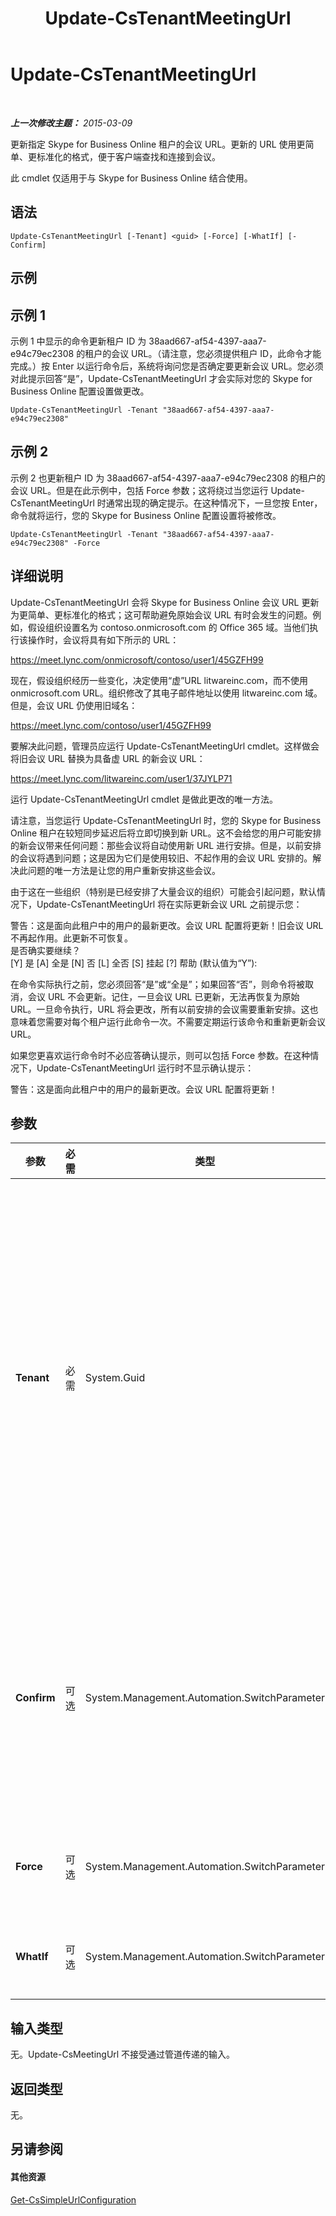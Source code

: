 ﻿---
title: Update-CsTenantMeetingUrl
TOCTitle: Update-CsTenantMeetingUrl
ms:assetid: 9aed3ede-bbd3-405a-997f-f7553e66aecd
ms:mtpsurl: https://technet.microsoft.com/zh-cn/library/Dn424754(v=OCS.15)
ms:contentKeyID: 59602820
ms.date: 05/19/2016
mtps_version: v=OCS.15
ms.translationtype: HT
---

# Update-CsTenantMeetingUrl

 

_**上一次修改主题：** 2015-03-09_

更新指定 Skype for Business Online 租户的会议 URL。更新的 URL 使用更简单、更标准化的格式，便于客户端查找和连接到会议。

此 cmdlet 仅适用于与 Skype for Business Online 结合使用。

## 语法

    Update-CsTenantMeetingUrl [-Tenant] <guid> [-Force] [-WhatIf] [-Confirm]

## 示例

## 示例 1

示例 1 中显示的命令更新租户 ID 为 38aad667-af54-4397-aaa7-e94c79ec2308 的租户的会议 URL。（请注意，您必须提供租户 ID，此命令才能完成。）按 Enter 以运行命令后，系统将询问您是否确定要更新会议 URL。您必须对此提示回答“是”，Update-CsTenantMeetingUrl 才会实际对您的 Skype for Business Online 配置设置做更改。

    Update-CsTenantMeetingUrl -Tenant "38aad667-af54-4397-aaa7-e94c79ec2308"

## 示例 2

示例 2 也更新租户 ID 为 38aad667-af54-4397-aaa7-e94c79ec2308 的租户的会议 URL。但是在此示例中，包括 Force 参数；这将绕过当您运行 Update-CsTenantMeetingUrl 时通常出现的确定提示。在这种情况下，一旦您按 Enter，命令就将运行，您的 Skype for Business Online 配置设置将被修改。

    Update-CsTenantMeetingUrl -Tenant "38aad667-af54-4397-aaa7-e94c79ec2308" -Force

## 详细说明

Update-CsTenantMeetingUrl 会将 Skype for Business Online 会议 URL 更新为更简单、更标准化的格式；这可帮助避免原始会议 URL 有时会发生的问题。例如，假设组织设置名为 contoso.onmicrosoft.com 的 Office 365 域。当他们执行该操作时，会议将具有如下所示的 URL：

https://meet.lync.com/onmicrosoft/contoso/user1/45GZFH99

现在，假设组织经历一些变化，决定使用“虚”URL litwareinc.com，而不使用 onmicrosoft.com URL。组织修改了其电子邮件地址以使用 litwareinc.com 域。但是，会议 URL 仍使用旧域名：

https://meet.lync.com/contoso/user1/45GZFH99

要解决此问题，管理员应运行 Update-CsTenantMeetingUrl cmdlet。这样做会将旧会议 URL 替换为具备虚 URL 的新会议 URL：

https://meet.lync.com/litwareinc.com/user1/37JYLP71

运行 Update-CsTenantMeetingUrl cmdlet 是做此更改的唯一方法。

请注意，当您运行 Update-CsTenantMeetingUrl 时，您的 Skype for Business Online 租户在较短同步延迟后将立即切换到新 URL。这不会给您的用户可能安排的新会议带来任何问题：那些会议将自动使用新 URL 进行安排。但是，以前安排的会议将遇到问题；这是因为它们是使用较旧、不起作用的会议 URL 安排的。解决此问题的唯一方法是让您的用户重新安排这些会议。

由于这在一些组织（特别是已经安排了大量会议的组织）可能会引起问题，默认情况下，Update-CsTenantMeetingUrl 将在实际更新会议 URL 之前提示您：

警告：这是面向此租户中的用户的最新更改。会议 URL 配置将更新！旧会议 URL 不再起作用。此更新不可恢复。  
是否确实要继续？  
\[Y\] 是 \[A\] 全是 \[N\] 否 \[L\] 全否 \[S\] 挂起 \[?\] 帮助 (默认值为“Y”):

在命令实际执行之前，您必须回答“是”或“全是”；如果回答“否”，则命令将被取消，会议 URL 不会更新。记住，一旦会议 URL 已更新，无法再恢复为原始 URL。一旦命令执行，URL 将会更改，所有以前安排的会议需要重新安排。这也意味着您需要对每个租户运行此命令一次。不需要定期运行该命令和重新更新会议 URL。

如果您更喜欢运行命令时不必应答确认提示，则可以包括 Force 参数。在这种情况下，Update-CsTenantMeetingUrl 运行时不显示确认提示：

警告：这是面向此租户中的用户的最新更改。会议 URL 配置将更新！

## 参数


<table>
<colgroup>
<col style="width: 25%" />
<col style="width: 25%" />
<col style="width: 25%" />
<col style="width: 25%" />
</colgroup>
<thead>
<tr class="header">
<th>参数</th>
<th>必需</th>
<th>类型</th>
<th>说明</th>
</tr>
</thead>
<tbody>
<tr class="odd">
<td><p><strong>Tenant</strong></p></td>
<td><p>必需</p></td>
<td><p>System.Guid</p></td>
<td><p>返回其联盟设置的租户帐户的全局唯一标识符 (GUID)。例如：</p>
<p>–Tenant &quot;38aad667-af54-4397-aaa7-e94c79ec2308&quot;</p>
<p>可以通过运行以下命令来返回每个租户的租户 ID：</p>
<p>Get-CsTenant | Select-Object DisplayName, TenantID</p>
<p>如果不包括 Tenant 参数，Update-CsMeetingUrl 将在您可以继续之前提示您输入该参数。</p></td>
</tr>
<tr class="even">
<td><p><strong>Confirm</strong></p></td>
<td><p>可选</p></td>
<td><p>System.Management.Automation.SwitchParameter</p></td>
<td><p>在执行命令之前提示您进行确认。</p>
<p>请注意，Update-CsMeetingUrl 的默认行为是在做任何更改之前显示确认提示。这意味着，如果您想要显示确认提示，则不需要包括 Confirm 参数。</p></td>
</tr>
<tr class="odd">
<td><p><strong>Force</strong></p></td>
<td><p>可选</p></td>
<td><p>System.Management.Automation.SwitchParameter</p></td>
<td><p>禁止显示 Update-CsMeetingUrl 做任何更新之前出现的确认提示。</p></td>
</tr>
<tr class="even">
<td><p><strong>WhatIf</strong></p></td>
<td><p>可选</p></td>
<td><p>System.Management.Automation.SwitchParameter</p></td>
<td><p>描述如果执行命令会发生什么情况（无需实际执行命令）。</p></td>
</tr>
</tbody>
</table>


## 输入类型

无。Update-CsMeetingUrl 不接受通过管道传递的输入。

## 返回类型

无。

## 另请参阅

#### 其他资源

[Get-CsSimpleUrlConfiguration](get-cssimpleurlconfiguration.md)

